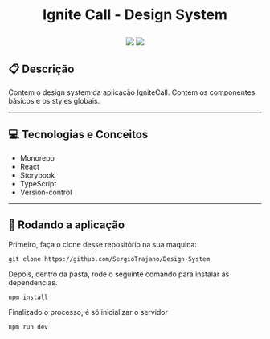 # <p align = "center"> Ignite Call - Design System </p>

<p align = "center">
   <img src="https://img.shields.io/badge/author-SergioTrajano-4dae71?style=flat-square" />
   <img src="https://img.shields.io/github/languages/count/SergioTrajano/Design-System?color=4dae71&style=flat-square" />
</p>


##  :clipboard: Descrição

Contem o design system da aplicação IgniteCall. Contem os componentes básicos e os styles globais.

***

## :computer:	 Tecnologias e Conceitos

- Monorepo
- React
- Storybook
- TypeScript
- Version-control

***

## 🏁 Rodando a aplicação

Primeiro, faça o clone desse repositório na sua maquina:

```
git clone https://github.com/SergioTrajano/Design-System
```

Depois, dentro da pasta, rode o seguinte comando para instalar as dependencias.

```
npm install
```

Finalizado o processo, é só inicializar o servidor
```
npm run dev
```
